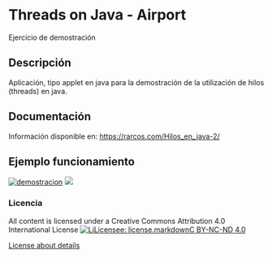 
 
# Threads on Java - Airport
Ejercicio de demostración
 
## Descripción
Aplicación, tipo applet en java para la demostración de la utilización de hilos (threads) en java. 
 
## Documentación 
Información disponible en: https://rarcos.com/Hilos_en_java-2/

## Ejemplo funcionamiento

[![demostracion](https://rarcos.com/Hilos_en_java-2/demo_hilos_aeropuerto.gif)](https://rarcos.com/Hilos_en_java-2/demo_hilos_aeropuerto.gif)
<img src="https://rarcos.com/Hilos_en_java-2/demo_hilos_aeropuerto.gif">


### Licencia
All content is licensed under a Creative Commons Attribution 4.0 International License
[![LiLicensee: license.markdownC BY-NC-ND 4.0](https://licensebuttons.net/l/by-nc-nd/4.0/80x15.png)](https://creativecommons.org/licenses/by-nc-nd/4.0/)

[License about details](https://github.com/rubenarcos2/java-hilos-aeropuerto/blob/master/license.md)
